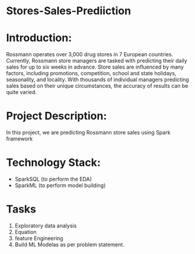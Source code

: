 # Stores-Sales-Prediiction
# Introduction: 
Rossmann operates over 3,000 drug stores in 7 European countries. 
Currently, Rossmann store managers are tasked with predicting their daily 
sales for up to six weeks in advance. Store sales are influenced by many 
factors, including promotions, competition, school and state holidays, 
seasonality, and locality. With thousands of individual managers predicting 
sales based on their unique circumstances, the accuracy of results can be 
quite varied.

# Project Description:
In this project, we are predicting Rossmann store sales using Spark framework

# Technology Stack:
- SparkSQL (to perform the EDA)
- SparkML (to perform model building)

# Tasks 
1. Exploratory data analysis
2. Equation 
3. feature Engineering
4. Build ML Modelas as per problem statement.
